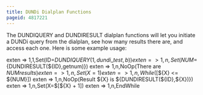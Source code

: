 ```yaml
---
title: DUNDi Dialplan Functions
pageid: 4817221
---
```


The DUNDIQUERY and DUNDIRESULT dialplan functions will let you initiate a DUNDi query from the dialplan, see how many results there are, and access each one. Here is some example usage:

exten => 1,1,Set(ID=${DUNDIQUERY(1,dundi\_test,b)})
exten => 1,n,Set(NUM=${DUNDIRESULT(${ID},getnum)}) 
exten => 1,n,NoOp(There are ${NUM} results) 
exten => 1,n,Set(X=1) 
exten => 1,n,While($[${X} <= ${NUM}]) 
exten => 1,n,NoOp(Result ${X} is ${DUNDIRESULT(${ID},${X})}) 
exten => 1,n,Set(X=$[${X} + 1]) 
exten => 1,n,EndWhile
